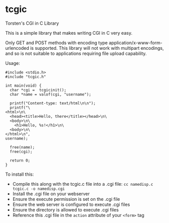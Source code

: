 # tcgic

Torsten's CGI in C Library

This is a simple library that makes writing CGI in C very easy. 

Only GET and POST methods with encoding type application/x-www-form-urlencoded is supported.  This library will not work with multipart encodings, and so is not suitable to applications requiring file upload capability. 

Usage:

    #include <stdio.h>
    #include "tcgic.h"
    
    int main(void) {
      char *cgi =  tcgicinit();
      char *name = valof(cgi, "username");
      
      printf("Content-type: text/html\n\n");
      printf("\
    <html>\n\
      <head><title>Hello, there</title></head>\n\
      <body>\n\
        <h1>Hello, %s!</h1>\n\
      <body>\n\
    </html>\n",
    username);
    
      free(name);
      free(cgi);
      
      return 0;
    }
    
To install this:

* Compile this along with the tcgic.c file into a .cgi file: `cc namedisp.c tcgic.c -o namedisp.cgi`
* Install the .cgi file on your webserver
* Ensure the execute permission is set on the .cgi file
* Ensure the web server is configured to execute .cgi files
* Ensure the directory is allowed to execute .cgi files
* Reference this .cgi file in the `action` attribute of your `<form>` tag
